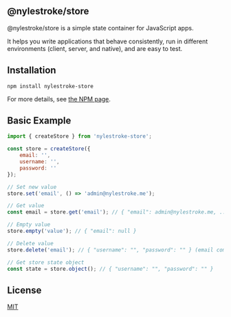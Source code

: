 ## @nylestroke/store

@nylestroke/store is a simple state container for JavaScript apps.

It helps you write applications that behave consistently, run in different environments (client, server, and native), and are easy to test.

## Installation

```
npm install nylestroke-store
```

For more details, see [the NPM page](https://npmjs.com/packages/nylestroke-store).

## Basic Example

```js
import { createStore } from 'nylestroke-store';

const store = createStore({
    email: '',
    username: '',
    password: ''
});

// Set new value
store.set('email', () => 'admin@nylestroke.me');

// Get value
const email = store.get('email'); // { "email": admin@nylestroke.me, ... }

// Empty value
store.empty('value'); // { "email": null }

// Delete value
store.delete('email'); // { "username": "", "password": "" } (email completely removed from object)

// Get store state object
const state = store.object(); // { "username": "", "password": "" }

```

## License

[MIT](LICENSE)